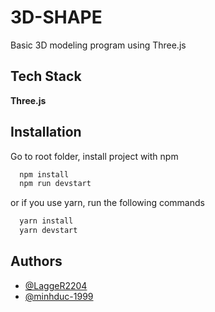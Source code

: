 
# 3D-SHAPE

Basic 3D modeling program using Three.js


## Tech Stack

**Three.js**

  
## Installation

Go to root folder, install project with npm

```bash
  npm install
  npm run devstart
```
or if you use yarn, run the following commands

```bash
  yarn install
  yarn devstart
```
    
## Authors

- [@LaggeR2204](https://github.com/LaggeR2204)
- [@minhduc-1999](https://github.com/minhduc-1999)
